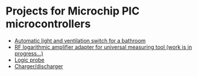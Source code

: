 # Projects for Microchip PIC microcontrollers

- [Automatic light and ventilation switch for a bathroom](SmartSwitch.X)
- [RF logarithmic amplifier adapter for universal measuring tool (work is in progress...)](log_amplifier.X)
- [Logic probe](LogicProbe_PIC18124.X)
- [Charger/discharger](Charger_PIC18F25Q71.X)

